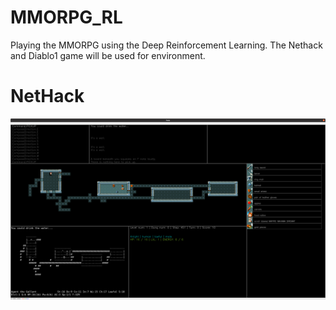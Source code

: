 # MMORPG_RL
Playing the MMORPG using the Deep Reinforcement Learning. The Nethack and Diablo1 game will be used for environment.

# NetHack

<img src="image/vis_1.png" width="1000">
